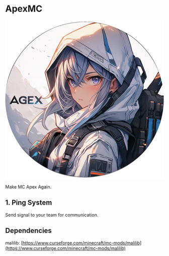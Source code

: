 # ApexMC

![icon](./src/main/resources/assets/apex_mc/icon.png)

Make MC Apex Again.

## 1. Ping System

Send signal to your team for communication.

## Dependencies

malilib: [https://www.curseforge.com/minecraft/mc-mods/malilib](https://www.curseforge.com/minecraft/mc-mods/malilib)
